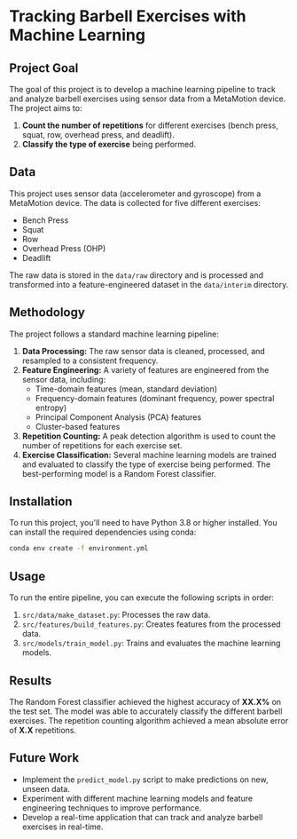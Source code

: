 # Tracking Barbell Exercises with Machine Learning

## Project Goal

The goal of this project is to develop a machine learning pipeline to track and analyze barbell exercises using sensor data from a MetaMotion device. The project aims to:

1.  **Count the number of repetitions** for different exercises (bench press, squat, row, overhead press, and deadlift).
2.  **Classify the type of exercise** being performed.

## Data

This project uses sensor data (accelerometer and gyroscope) from a MetaMotion device. The data is collected for five different exercises:

*   Bench Press
*   Squat
*   Row
*   Overhead Press (OHP)
*   Deadlift

The raw data is stored in the `data/raw` directory and is processed and transformed into a feature-engineered dataset in the `data/interim` directory.

## Methodology

The project follows a standard machine learning pipeline:

1.  **Data Processing:** The raw sensor data is cleaned, processed, and resampled to a consistent frequency.
2.  **Feature Engineering:** A variety of features are engineered from the sensor data, including:
    *   Time-domain features (mean, standard deviation)
    *   Frequency-domain features (dominant frequency, power spectral entropy)
    *   Principal Component Analysis (PCA) features
    *   Cluster-based features
3.  **Repetition Counting:** A peak detection algorithm is used to count the number of repetitions for each exercise set.
4.  **Exercise Classification:** Several machine learning models are trained and evaluated to classify the type of exercise being performed. The best-performing model is a Random Forest classifier.

## Installation

To run this project, you'll need to have Python 3.8 or higher installed. You can install the required dependencies using conda:

```bash
conda env create -f environment.yml
```

## Usage

To run the entire pipeline, you can execute the following scripts in order:

1.  `src/data/make_dataset.py`: Processes the raw data.
2.  `src/features/build_features.py`: Creates features from the processed data.
3.  `src/models/train_model.py`: Trains and evaluates the machine learning models.

## Results

The Random Forest classifier achieved the highest accuracy of **XX.X%** on the test set. The model was able to accurately classify the different barbell exercises. The repetition counting algorithm achieved a mean absolute error of **X.X** repetitions.

## Future Work

*   Implement the `predict_model.py` script to make predictions on new, unseen data.
*   Experiment with different machine learning models and feature engineering techniques to improve performance.
*   Develop a real-time application that can track and analyze barbell exercises in real-time.
